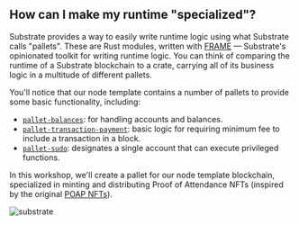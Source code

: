 
## How can I make my runtime "specialized"?

Substrate provides a way to easily write runtime logic using what Substrate calls "pallets". 
These are Rust modules, written with [FRAME](https://docs.substrate.io/v3/runtime/frame/) &mdash; Substrate's opinionated toolkit for writing runtime logic.
You can think of comparing the runtime of a Substrate blockchain to a crate, carrying all of its business logic in a multitude of different pallets.

You'll notice that our node template contains a number of pallets to provide some basic functionality, including:
- [`pallet-balances`](https://github.com/paritytech/substrate/tree/master/frame/balances): for handling accounts and balances.
- [`pallet-transaction-payment`](https://github.com/paritytech/substrate/tree/master/frame/transaction-payment): basic logic for requiring minimum fee to include a transaction in a block.
- [`pallet-sudo`](https://github.com/paritytech/substrate/tree/master/frame/sudo): designates a single account that can execute privileged functions.

In this workshop, we'll create a pallet for our node template blockchain, specialized in minting and distributing Proof of Attendance NFTs (inspired by the original [POAP NFTs](https://fool.com/investing/stock-market/market-sectors/financials/non-fungible-tokens/poap-nfts/)).

<!-- slide:break-40 -->

![substrate](../assets/frame-pallets.png)